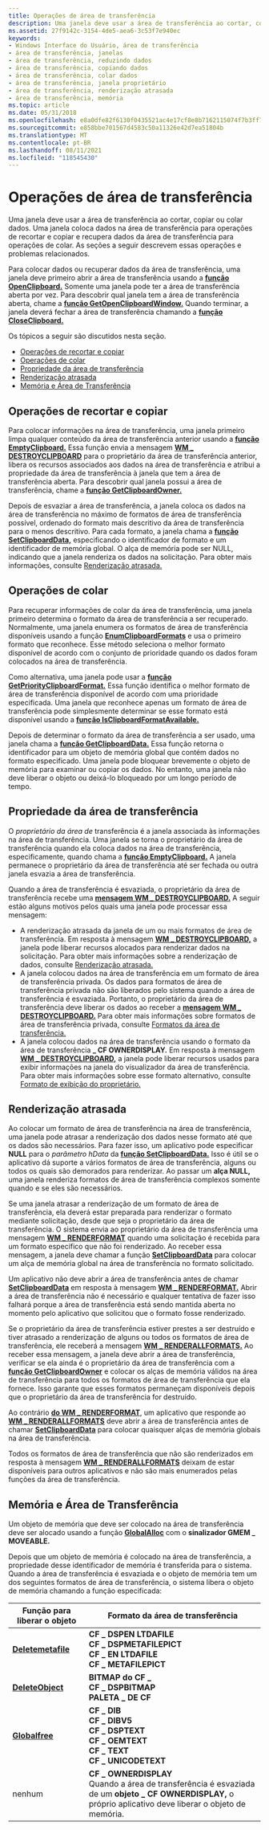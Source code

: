 ```yaml
---
title: Operações de área de transferência
description: Uma janela deve usar a área de transferência ao cortar, copiar ou colar dados. Uma janela coloca dados na área de transferência para operações de recortar e copiar e recupera dados da área de transferência para operações de colar.
ms.assetid: 27f9142c-3154-4de5-aea6-3c53f7e940ec
keywords:
- Windows Interface do Usuário, área de transferência
- área de transferência, janelas
- área de transferência, reduzindo dados
- área de transferência, copiando dados
- área de transferência, colar dados
- área de transferência, janela proprietário
- área de transferência, renderização atrasada
- área de transferência, memória
ms.topic: article
ms.date: 05/31/2018
ms.openlocfilehash: e8a0dfe82f6130f0435521ac4e17cf8e8b7162115074f7b3ff716187730f8bb7
ms.sourcegitcommit: e858bbe701567d4583c50a11326e42d7ea51804b
ms.translationtype: MT
ms.contentlocale: pt-BR
ms.lasthandoff: 08/11/2021
ms.locfileid: "118545430"
---
```

# <a name="clipboard-operations"></a>Operações de área de transferência

Uma janela deve usar a área de transferência ao cortar, copiar ou colar dados. Uma janela coloca dados na área de transferência para operações de recortar e copiar e recupera dados da área de transferência para operações de colar. As seções a seguir descrevem essas operações e problemas relacionados.

Para colocar dados ou recuperar dados da área de transferência, uma janela deve primeiro abrir a área de transferência usando a [**função OpenClipboard.**](/windows/desktop/api/Winuser/nf-winuser-openclipboard) Somente uma janela pode ter a área de transferência aberta por vez. Para descobrir qual janela tem a área de transferência aberta, chame a [**função GetOpenClipboardWindow.**](/windows/desktop/api/Winuser/nf-winuser-getopenclipboardwindow) Quando terminar, a janela deverá fechar a área de transferência chamando a [**função CloseClipboard.**](/windows/desktop/api/Winuser/nf-winuser-closeclipboard)

Os tópicos a seguir são discutidos nesta seção.

-   [Operações de recortar e copiar](#cut-and-copy-operations)
-   [Operações de colar](#paste-operations)
-   [Propriedade da área de transferência](#clipboard-ownership)
-   [Renderização atrasada](#delayed-rendering)
-   [Memória e Área de Transferência](#memory-and-the-clipboard)

## <a name="cut-and-copy-operations"></a>Operações de recortar e copiar

Para colocar informações na área de transferência, uma janela primeiro limpa qualquer conteúdo da área de transferência anterior usando a [**função EmptyClipboard.**](/windows/win32/api/winuser/nf-winuser-emptyclipboard) Essa função envia a mensagem [**WM \_ DESTROYCLIPBOARD**](wm-destroyclipboard.md) para o proprietário da área de transferência anterior, libera os recursos associados aos dados na área de transferência e atribui a propriedade da área de transferência à janela que tem a área de transferência aberta. Para descobrir qual janela possui a área de transferência, chame a [**função GetClipboardOwner.**](/windows/win32/api/winuser/nf-winuser-getclipboardowner)

Depois de esvaziar a área de transferência, a janela coloca os dados na área de transferência no máximo de formatos de área de transferência possível, ordenado do formato mais descritivo da área de transferência para o menos descritivo. Para cada formato, a janela chama a [**função SetClipboardData,**](/windows/win32/api/winuser/nf-winuser-setclipboarddata) especificando o identificador de formato e um identificador de memória global. O alça de memória pode ser NULL, indicando que a janela renderiza os dados na solicitação. Para obter mais informações, consulte [Renderização atrasada.](#delayed-rendering)

## <a name="paste-operations"></a>Operações de colar

Para recuperar informações de colar da área de transferência, uma janela primeiro determina o formato da área de transferência a ser recuperado. Normalmente, uma janela enumera os formatos de área de transferência disponíveis usando a função [**EnumClipboardFormats**](/windows/desktop/api/Winuser/nf-winuser-enumclipboardformats) e usa o primeiro formato que reconhece. Esse método seleciona o melhor formato disponível de acordo com o conjunto de prioridade quando os dados foram colocados na área de transferência.

Como alternativa, uma janela pode usar a [**função GetPriorityClipboardFormat.**](/windows/desktop/api/Winuser/nf-winuser-getpriorityclipboardformat) Essa função identifica o melhor formato de área de transferência disponível de acordo com uma prioridade especificada. Uma janela que reconhece apenas um formato de área de transferência pode simplesmente determinar se esse formato está disponível usando a [**função IsClipboardFormatAvailable.**](/windows/desktop/api/Winuser/nf-winuser-isclipboardformatavailable)

Depois de determinar o formato da área de transferência a ser usado, uma janela chama a [**função GetClipboardData.**](/windows/desktop/api/Winuser/nf-winuser-getclipboarddata) Essa função retorna o identificador para um objeto de memória global que contém dados no formato especificado. Uma janela pode bloquear brevemente o objeto de memória para examinar ou copiar os dados. No entanto, uma janela não deve liberar o objeto ou deixá-lo bloqueado por um longo período de tempo.

## <a name="clipboard-ownership"></a>Propriedade da área de transferência

O *proprietário da área de* transferência é a janela associada às informações na área de transferência. Uma janela se torna o proprietário da área de transferência quando ela coloca dados na área de transferência, especificamente, quando chama a [**função EmptyClipboard.**](/windows/desktop/api/Winuser/nf-winuser-emptyclipboard) A janela permanece o proprietário da área de transferência até ser fechada ou outra janela esvazia a área de transferência.

Quando a área de transferência é esvaziada, o proprietário da área de transferência recebe uma [**mensagem WM \_ DESTROYCLIPBOARD.**](wm-destroyclipboard.md) A seguir estão alguns motivos pelos quais uma janela pode processar essa mensagem:

-   A renderização atrasada da janela de um ou mais formatos de área de transferência. Em resposta à mensagem [**WM \_ DESTROYCLIPBOARD,**](wm-destroyclipboard.md) a janela pode liberar recursos alocados para renderizar dados na solicitação. Para obter mais informações sobre a renderização de dados, consulte [Renderização atrasada.](#delayed-rendering)
-   A janela colocou dados na área de transferência em um formato de área de transferência privada. Os dados para formatos de área de transferência privada não são liberados pelo sistema quando a área de transferência é esvaziada. Portanto, o proprietário da área de transferência deve liberar os dados ao receber a [**mensagem WM \_ DESTROYCLIPBOARD.**](wm-destroyclipboard.md) Para obter mais informações sobre formatos de área de transferência privada, consulte [Formatos da área de transferência.](clipboard-formats.md)
-   A janela colocou dados na área de transferência usando o formato da área de transferência **\_ CF OWNERDISPLAY.** Em resposta à mensagem [**WM \_ DESTROYCLIPBOARD,**](wm-destroyclipboard.md) a janela pode liberar recursos usados para exibir informações na janela do visualizador da área de transferência. Para obter mais informações sobre esse formato alternativo, consulte [Formato de exibição do proprietário.](about-the-clipboard.md)

## <a name="delayed-rendering"></a>Renderização atrasada

Ao colocar um formato de área de transferência na área de transferência, uma janela pode atrasar a renderização dos dados nesse formato até que os dados são necessários. Para fazer isso, um aplicativo pode especificar **NULL** para o *parâmetro hData* da [**função SetClipboardData.**](/windows/win32/api/winuser/nf-winuser-setclipboarddata) Isso é útil se o aplicativo dá suporte a vários formatos de área de transferência, alguns ou todos os quais são demorados para renderizar. Ao passar um **alça NULL,** uma janela renderiza formatos de área de transferência complexos somente quando e se eles são necessários.

Se uma janela atrasar a renderização de um formato de área de transferência, ela deverá estar preparada para renderizar o formato mediante solicitação, desde que seja o proprietário da área de transferência. O sistema envia ao proprietário da área de transferência uma mensagem [**WM \_ RENDERFORMAT**](wm-renderformat.md) quando uma solicitação é recebida para um formato específico que não foi renderizado. Ao receber essa mensagem, a janela deve chamar a função [**SetClipboardData**](/windows/win32/api/winuser/nf-winuser-setclipboarddata) para colocar um alça de memória global na área de transferência no formato solicitado.

Um aplicativo não deve abrir a área de transferência antes de chamar [**SetClipboardData**](/windows/win32/api/winuser/nf-winuser-setclipboarddata) em resposta à mensagem [**WM \_ RENDERFORMAT.**](wm-renderformat.md) Abrir a área de transferência não é necessário e qualquer tentativa de fazer isso falhará porque a área de transferência está sendo mantida aberta no momento pelo aplicativo que solicitou que o formato fosse renderizado.

Se o proprietário da área de transferência estiver prestes a ser destruído e tiver atrasado a renderização de alguns ou todos os formatos de área de transferência, ele receberá a mensagem [**WM \_ RENDERALLFORMATS.**](wm-renderallformats.md) Ao receber essa mensagem, a janela deve abrir a área de transferência, verificar se ela ainda é o proprietário da área de transferência com a [**função GetClipboardOwner**](/windows/win32/api/winuser/nf-winuser-getclipboardowner) e colocar os alças de memória válidos na área de transferência para todos os formatos de área de transferência que ela fornece. Isso garante que esses formatos permaneçam disponíveis depois que o proprietário da área de transferência for destruído.

Ao contrário [**do WM \_ RENDERFORMAT**](wm-renderformat.md), um aplicativo que responde ao [**WM \_ RENDERALLFORMATS**](wm-renderallformats.md) deve abrir a área de transferência antes de chamar [**SetClipboardData**](/windows/win32/api/winuser/nf-winuser-setclipboarddata) para colocar quaisquer alças de memória globais na área de transferência.

Todos os formatos de área de transferência que não são renderizados em resposta à mensagem [**WM \_ RENDERALLFORMATS**](wm-renderallformats.md) deixam de estar disponíveis para outros aplicativos e não são mais enumerados pelas funções da área de transferência.

## <a name="memory-and-the-clipboard"></a>Memória e Área de Transferência

Um objeto de memória que deve ser colocado na área de transferência deve ser alocado usando a função [**GlobalAlloc**](/windows/desktop/api/winbase/nf-winbase-globalalloc) com o **sinalizador GMEM \_ MOVEABLE.**

Depois que um objeto de memória é colocado na área de transferência, a propriedade desse identificador de memória é transferida para o sistema. Quando a área de transferência é esvaziada e o objeto de memória tem um dos seguintes formatos de área de transferência, o sistema libera o objeto de memória chamando a função especificada:



| Função para liberar o objeto                             | Formato da área de transferência                                                                                                                                               |
|-----------------------------------------------------|----------------------------------------------------------------------------------------------------------------------------------------------------------------|
| [**Deletemetafile**](/windows/desktop/api/wingdi/nf-wingdi-deletemetafile)<br/> | **CF \_ DSPEN LTDAFILE**<br/> **CF \_ DSPMETAFILEPICT**<br/> **CF \_ EN LTDAFILE**<br/> **CF \_ METAFILEPICT**<br/>                            |
| [**DeleteObject**](/windows/desktop/api/wingdi/nf-wingdi-deleteobject)<br/>     | **BITMAP do CF \_**<br/> **CF \_ DSPBITMAP**<br/> **PALETA \_ DE CF**<br/>                                                                              |
| [**Globalfree**](/windows/desktop/api/winbase/nf-winbase-globalfree)<br/>        | **CF \_ DIB**<br/> **CF \_ DIBV5**<br/> **CF \_ DSPTEXT**<br/> **CF \_ OEMTEXT**<br/> **CF \_ TEXT**<br/> **CF \_ UNICODETEXT**<br/>   |
| nenhum<br/>                                     | **CF \_ OWNERDISPLAY**<br/> Quando a área de transferência é esvaziada de um **objeto \_ CF OWNERDISPLAY,** o próprio aplicativo deve liberar o objeto de memória.<br/> |



 

 

